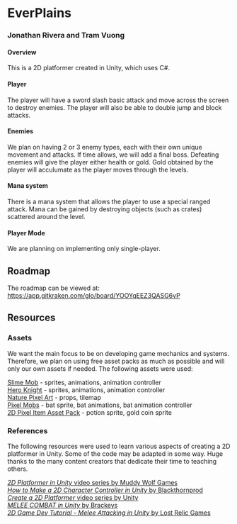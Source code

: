 # EverPlains
### Jonathan Rivera and Tram Vuong

#### Overview
This is a 2D platformer created in Unity, which uses C#.

#### Player
The player will have a sword slash basic attack and move across the screen to destroy enemies.  The player will also be able to double jump and block attacks.

#### Enemies
We plan on having 2 or 3 enemy types, each with their own unique movement and attacks. If time allows, we will add a final boss. Defeating enemies will give the player either health or gold. Gold obtained by the player will acculumate as the player moves through the levels. 

#### Mana system
There is a mana system that allows the player to use a special ranged attack. Mana can be gained by destroying objects (such as crates) scattered around the level. 

#### Player Mode
We are planning on implementing only single-player.

## Roadmap
The roadmap can be viewed at: https://app.gitkraken.com/glo/board/YOOYqEEZ3QASG6vP

## Resources

### Assets
We want the main focus to be on developing game mechanics and systems. Therefore, we plan on using free asset packs as much as possible and will only our own assets if needed. The following assets were used:

[Slime Mob](https://assetstore.unity.com/packages/2d/characters/free-pixel-mob-113577) - sprites, animations, animation controller  
[Hero Knight](https://assetstore.unity.com/packages/2d/characters/hero-knight-pixel-art-165188) - sprites, animations, animation controller  
[Nature Pixel Art](https://assetstore.unity.com/packages/2d/environments/nature-pixel-art-base-assets-free-151370) - props, tilemap  
[Pixel Mobs](https://assetstore.unity.com/packages/2d/characters/pixel-mobs-54995) - bat sprite, bat animations, bat animation controller  
[2D Pixel Item Asset Pack](https://assetstore.unity.com/packages/2d/gui/icons/2d-pixel-item-asset-pack-99645) - potion sprite, gold coin sprite

### References
The following resources were used to learn various aspects of creating a 2D platformer in Unity. Some of the code may be adapted in some way. Huge thanks to the many content creators that dedicate their time to teaching others.

[*2D Platformer in Unity* video series by Muddy Wolf Games](https://www.youtube.com/playlist?list=PLfX6C2dxVyLw5kerGvTxB-8xqVINe85gw)  
[*How to Make a 2D Character Controller in Unity* by Blackthornprod](https://www.youtube.com/watch?v=CeXAiaQOzmY)  
[*Create a 2D Platformer* video series by Unity](https://www.youtube.com/watch?v=j29NgzV8Dw4)  
[*MELEE COMBAT in Unity* by Brackeys](https://youtu.be/sPiVz1k-fEs)  
[*2D Game Dev Tutorial - Melee Attacking in Unity* by Lost Relic Games](https://www.youtube.com/watch?v=KamdeKs6eKo)
